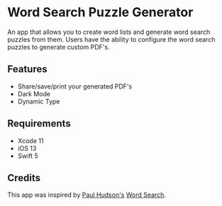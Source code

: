 # Word Search Puzzle Generator

An app that allows you to create word lists and generate word search puzzles from them. Users have the ability to configure the word search puzzles to generate custom PDF's.

## Features
- Share/save/print your generated PDF's
- Dark Mode
- Dynamic Type

## Requirements
- Xcode 11
- iOS 13
- Swift 5

## Credits
This app was inspired by [Paul Hudson's](https://twitter.com/twostraws) [Word Search](https://github.com/twostraws/SwiftOnSundays/tree/master/006%20Wordsearch).
